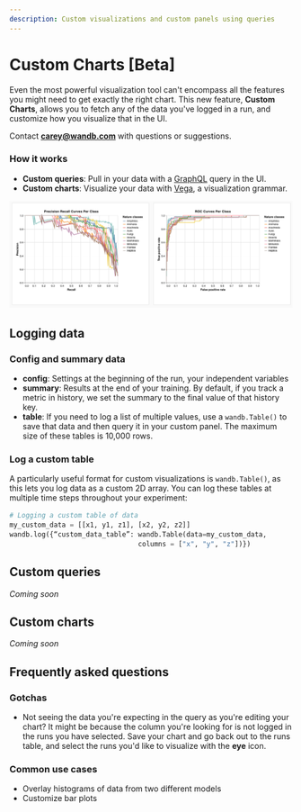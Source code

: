 ```yaml
---
description: Custom visualizations and custom panels using queries
---
```


# Custom Charts \[Beta\]

Even the most powerful visualization tool can't encompass all the features you might need to get exactly the right chart. This new feature, **Custom Charts**, allows you to fetch any of the data you've logged in a run, and customize how you visualize that in the UI.

Contact **carey@wandb.com** with questions or suggestions.

### How it works

* **Custom queries**: Pull in your data with a [GraphQL](https://graphql.org/) query in the UI.
* **Custom charts**: Visualize your data with [Vega](https://vega.github.io/vega/), a visualization grammar.

![](../../.gitbook/assets/pr-roc.png)

## Logging data

### **Config and summary data**

* **config**: Settings at the beginning of the run, your independent variables
* **summary**: Results at the end of your training. By default, if you track a metric in history, we set the summary to the final value of that history key.
* **table**: If you need to log a list of multiple values, use a `wandb.Table()` to save that data and then query it in your custom panel. The maximum size of these tables is 10,000 rows.

### **Log a custom table**

A particularly useful format for custom visualizations is `wandb.Table()`, as this lets you log data as a custom 2D array. You can log these tables at multiple time steps throughout your experiment:

```python
# Logging a custom table of data
my_custom_data = [[x1, y1, z1], [x2, y2, z2]]
wandb.log({“custom_data_table”: wandb.Table(data=my_custom_data,
                                columns = ["x", "y", "z"])})
```

## Custom queries

_Coming soon_

## Custom charts

_Coming soon_

## Frequently asked questions

### Gotchas

* Not seeing the data you're expecting in the query as you're editing your chart? It might be because the column you're looking for is not logged in the runs you have selected. Save your chart and go back out to the runs table, and select the runs you'd like to visualize with the **eye** icon.

### Common use cases

* Overlay histograms of data from two different models
* Customize bar plots

